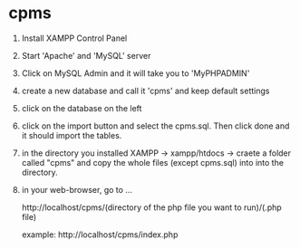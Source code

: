 # cpms
1. Install XAMPP Control Panel
2. Start 'Apache' and 'MySQL' server
3. Click on MySQL Admin and it will take you to 'MyPHPADMIN'
4. create a new database and call it 'cpms' and keep default settings
5. click on the database on the left 
6. click on the import button and select the cpms.sql. Then click done and it should import the tables.
7. in the directory you installed XAMPP -> xampp/htdocs -> craete a folder called "cpms" and copy the whole files (except cpms.sql) into into the directory.

8. in your web-browser, go to ...

    http://localhost/cpms/(directory of the php file you want to run)/(.php file)

    example:
    http://localhost/cpms/index.php
